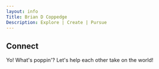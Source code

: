 ```yaml
---
layout: info
Title: Brian D Coppedge
Description: Explore | Create | Pursue
---
```


## Connect

Yo! What's poppin'? Let's help each other take on the world!

